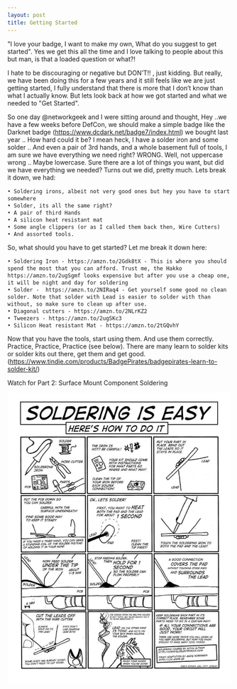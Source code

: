 ```yaml
---
layout: post
title: Getting Started
---
```



"I love your badge, I want to make my own, What do you suggest to get started". Yes we get this all the time and I love talking to people about this but man, is that a loaded question or what?! 

I hate to be discouraging or negative but DON’T!! , just kidding.  But really, we have been doing this for a few years and it still feels like we are just getting started, I fully understand that there is more that I don’t know than what I actually know. But lets look back at how we got started and what we needed to "Get Started". 

So one day @networkgeek and I were sitting around and thought, Hey ..we have a few weeks before DefCon, we should make a simple badge like the Darknet badge (https://www.dcdark.net/badge7/index.html) we bought last year .. How hard could it be? I mean heck, I have a solder iron and some solder .. And even a pair of 3rd hands, and a whole basement full of tools, I am sure we have everything we need right? WRONG. Well, not uppercase wrong .. Maybe lowercase. Sure there are a lot of things you want, but did we have everything we needed? Turns out we did, pretty much. Lets break it down, we had:

	• Soldering irons, albeit not very good ones but hey you have to start somewhere
	• Solder, its all the same right?
	• A pair of third Hands
	• A silicon heat resistant mat
	• Some angle clippers (or as I called them back then, Wire Cutters)
	• And assorted tools. 

So, what should you have to get started? Let me break it down here:

	• Soldering Iron - https://amzn.to/2Gdk8tX - This is where you should spend the most that you can afford. Trust me, the Hakko https://amzn.to/2ugSgmf looks expensive but after you use a cheap one, it will be night and day for soldering
	• Solder -  https://amzn.to/2NIRaq4 - Get yourself some good no clean solder. Note that solder with Lead is easier to solder with than without, so make sure to clean up after use.
	• Diagonal cutters - https://amzn.to/2NLrKZ2
	• Tweezers - https://amzn.to/2ugSKc3
	• Silicon Heat resistant Mat - https://amzn.to/2tGQvhY

Now that you have the tools, start using them. And use them correctly. Practice, Practice, Practice (see below). 
There are many learn to solder kits or solder kits out there, get them and get good. (https://www.tindie.com/products/BadgePirates/badgepirates-learn-to-solder-kit/)

Watch for Part 2: Surface Mount Component Soldering


![SolderingIsEasy](/images/SolderingIsEasyCondensed.jpg)
